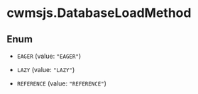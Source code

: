 # cwmsjs.DatabaseLoadMethod

## Enum


* `EAGER` (value: `"EAGER"`)

* `LAZY` (value: `"LAZY"`)

* `REFERENCE` (value: `"REFERENCE"`)


